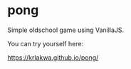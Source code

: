 # pong

Simple oldschool game using VanillaJS.

You can try yourself here:

https://krlakwa.github.io/pong/
